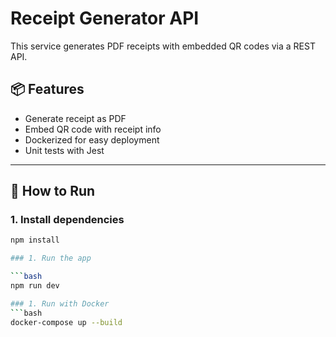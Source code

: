 # Receipt Generator API

This service generates PDF receipts with embedded QR codes via a REST API.

## 📦 Features

- Generate receipt as PDF
- Embed QR code with receipt info
- Dockerized for easy deployment
- Unit tests with Jest

---

## 🚀 How to Run

### 1. Install dependencies

````bash
npm install

### 1. Run the app

```bash
npm run dev

### 1. Run with Docker
```bash
docker-compose up --build
````
